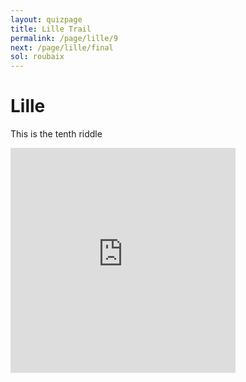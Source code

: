 ```yaml
---
layout: quizpage
title: Lille Trail
permalink: /page/lille/9
next: /page/lille/final
sol: roubaix
---
```


# Lille

This is the tenth riddle

<iframe src="https://www.google.com/maps/embed?pb=!1m17!1m12!1m3!1d4182.252947955128!2d3.044281173600038!3d50.641004259192265!2m3!1f0!2f0!3f0!3m2!1i1024!2i768!4f13.1!3m2!1m1!2zNTDCsDM4JzI3LjMiTiAzwrAwMic0MC40IkU!5e0!3m2!1sfr!2sch!4v1725184895208!5m2!1sfr!2sch" width="360" height="360" style="border:0;" allowfullscreen="" loading="lazy" referrerpolicy="no-referrer-when-downgrade"></iframe>
